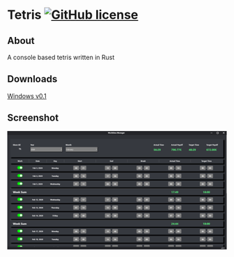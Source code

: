 # Tetris [![GitHub license](https://img.shields.io/badge/license-MIT-blue.svg)](https://raw.githubusercontent.com/drtosh/tetris/master/LICENSE.MIT)

## About
A console based tetris written in Rust

## Downloads
[Windows v0.1](https://github.com/DrTosh/worktime-manager/raw/master/release/windows/worktime-manager.zip)

## Screenshot
![screenshot](https://github.com/DrTosh/worktime-manager/blob/master/release/screenshot.png)
